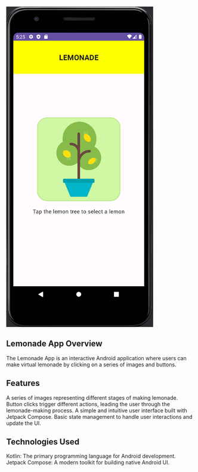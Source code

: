 ![Logo](https://github.com/senajpeg/LemonadeApp/blob/main/lemonade1.png?raw=true)



Lemonade App
Overview
--------
The Lemonade App is an interactive Android application where users can make virtual lemonade by clicking on a series of images and buttons.

Features
--------
A series of images representing different stages of making lemonade.
Button clicks trigger different actions, leading the user through the lemonade-making process.
A simple and intuitive user interface built with Jetpack Compose.
Basic state management to handle user interactions and update the UI.

Technologies Used
-----------------
Kotlin: The primary programming language for Android development.
Jetpack Compose: A modern toolkit for building native Android UI.
